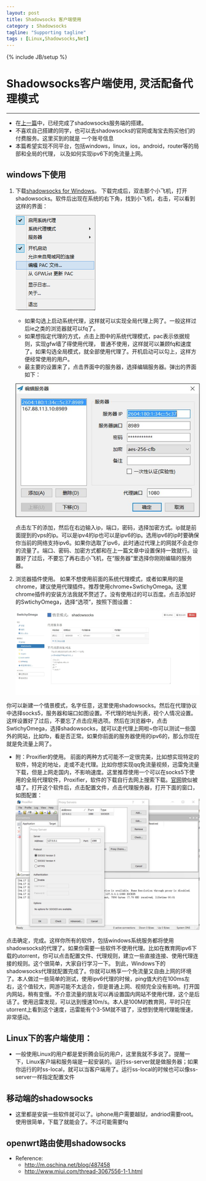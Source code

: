 ```yaml
---
layout: post
title: Shadowsocks 客户端使用
category : Shadowsocks
tagline: "Supporting tagline"
tags : [Linux,Shadowsocks,Net]
---
```

{% include JB/setup %}
# Shadowsocks客户端使用, 灵活配备代理模式
---

- 在[上一篇](/2016/03/18/shadowsocks-server)中，已经完成了shadowsocks服务端的搭建。
- 不喜欢自己搭建的同学，也可以去shadowsocks的官网或淘宝去购买他们的付费服务。这里买到的就是
一个账号信息
- 本篇希望实现不同平台，包括windows，linux，ios，android，router等的局部和全局的代理，
以及如何实现ipv6下的免流量上网。

## windows下使用
1.  下载[shadowsocks for Windows](https://github.com/shadowsocks/shadowsocks-windows/releases/download/3.0/Shadowsocks-3.0.zip)。
下载完成后，双击那个小飞机，打开shadowsocks。软件后出现在系统的右下角，找到小飞机，右击，可以看到这样的界面：

    ![img](/image/ss/home.png)

    + 如果勾选上启动系统代理，这样就可以实现全局代理上网了。一般这样过后ie之类的浏览器就可以fq了。
    + 如果想指定代理的方式，点击上图中的系统代理模式，pac表示依据规则，实现gfw墙了得使用代理，
    普通不使用，这样就可以兼顾fq和速度了。如果勾选全局模式，就全部使用代理了。开机启动可以勾上，这样方便经常使用的用户。
    + 最主要的设置来了，点击界面中的服务器，选择编辑服务器。弹出的界面如下：

    ![img](/image/ss/userinfo.png)

    点击左下的添加，然后在右边输入ip，端口，密码，选择加密方式。ip就是前面提到的vps的ip。可以是ipv4的ip也可以是ipv6的ip。选用ipv6的ip时要确保你当前的网络支持ipv6。如果你选取了ipv6，此时通过代理上的网就不会走你的流量了。端口、密码、加密方式都和在上一篇文章中设置保持一致就行。设置好了过后，不要忘了再右击小飞机，在“服务器”里选择你刚刚编辑的服务器。

2. 浏览器插件使用。
如果不想使用前面的系统代理模式，或者如果用的是chrome，建议使用代理插件。推荐使用chrome+SwtichyOmega。这里chrome插件的安装方法我就不赘述了。没有使用过的可以百度。点击添加好的SwtichyOmega，选择“选项”，按照下图设置：

    ![img](/image/ss/switch.png)

你可以新建一个情景模式，名字任意，这里使用shadowsocks。然后在代理协议中选择socks5，服务器和端口如图设置。不代理的地址列表，视个人情况设置。这样设置好了过后，不要忘了点击应用选项。然后在浏览器中，点击SwtichyOmega，选择shadowsocks，就可以走代理上网啦~你可以测试一些国外的网站，比如fb，看是否正常。如果你前面的服务器使用的ipv6的，那么你现在就是免流量上网了。

-  附：Proxifier的使用。
前面的两种方式可能不一定很完美，比如想实现特定的软件，特定的地址，走或不走代理。比如你想实现qq免流量视频，迅雷免流量下载，但是上网走国内，不影响速度。这里推荐使用一个可以在socks5下使用的全局代理软件，Proxifier，软件的下载自行去网上搜索下载。[官网](http://www.proxifier.com/)貌似被墙了。打开这个软件后，点击配置文件，点击代理服务器，打开下面的窗口，如图配置：
    ![img](/image/ss/proxifier.png)

点击确定，完成。这样你所有的软件，包括windows系统服务都将使用shadowsocks的代理了。如果你需要一些软件不使用代理。比如在教育网ipv6下载的utorrent，你可以点击配置文件、代理规则，建立一些直接连接、使用代理连接的规则。这个很简单，大家自行学习一下。
到此，Windows下的shadowsocks代理就配置完成了。你就可以畅享一个免流量又自由上网的环境了。本人做过一些简单的测试，使用ipv6代理的时候，ping值大约在100ms左右，这个值较大，网游可能不太适合，但是普通上网、视频完全没有影响。打开国内网站，稍有变慢。不介意流量的朋友可以再设置国内网站不使用代理，这个是后话了。使用迅雷发现，可以达到慢速10m/s。本人是100M的教育网，平时只在utorrent上看到这个速度，迅雷能有个3-5M就不错了，没想到使用代理能慢速，非常感动。

## Linux下的客户端使用：
- 一般使用Linux的用户都是爱折腾会玩的用户，这里我就不多说了。提醒一下，Linux客户端和服务端是一起安装的。运行ss-server就是做服务器；如果你运行的时ss-local，就可以当客户端用了。运行ss-local的时候也可以像ss-server一样指定配置文件

## 移动端的shadowsocks
- 这里都是安装一些软件就可以了。iphone用户需要越狱，andriod需要root。使用很简单，下载了就能会了。不过可能需要fq

## openwrt路由使用shadowsocks
- Reference:
    + <http://m.oschina.net/blog/487458>
    + <http://www.miui.com/thread-3067556-1-1.html>
